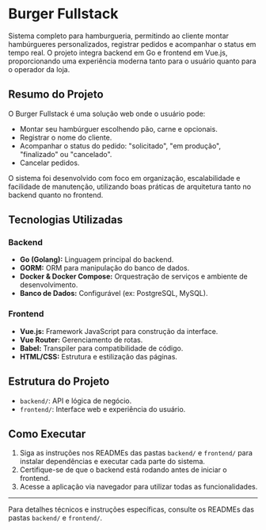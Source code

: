 # Burger Fullstack

Sistema completo para hamburgueria, permitindo ao cliente montar hambúrgueres personalizados, registrar pedidos e acompanhar o status em tempo real. O projeto integra backend em Go e frontend em Vue.js, proporcionando uma experiência moderna tanto para o usuário quanto para o operador da loja.

## Resumo do Projeto
O Burger Fullstack é uma solução web onde o usuário pode:
- Montar seu hambúrguer escolhendo pão, carne e opcionais.
- Registrar o nome do cliente.
- Acompanhar o status do pedido: "solicitado", "em produção", "finalizado" ou "cancelado".
- Cancelar pedidos.

O sistema foi desenvolvido com foco em organização, escalabilidade e facilidade de manutenção, utilizando boas práticas de arquitetura tanto no backend quanto no frontend.

## Tecnologias Utilizadas

### Backend
- **Go (Golang):** Linguagem principal do backend.
- **GORM:** ORM para manipulação do banco de dados.
- **Docker & Docker Compose:** Orquestração de serviços e ambiente de desenvolvimento.
- **Banco de Dados:** Configurável (ex: PostgreSQL, MySQL).

### Frontend
- **Vue.js:** Framework JavaScript para construção da interface.
- **Vue Router:** Gerenciamento de rotas.
- **Babel:** Transpiler para compatibilidade de código.
- **HTML/CSS:** Estrutura e estilização das páginas.

## Estrutura do Projeto
- `backend/`: API e lógica de negócio.
- `frontend/`: Interface web e experiência do usuário.

## Como Executar
1. Siga as instruções nos READMEs das pastas `backend/` e `frontend/` para instalar dependências e executar cada parte do sistema.
2. Certifique-se de que o backend está rodando antes de iniciar o frontend.
3. Acesse a aplicação via navegador para utilizar todas as funcionalidades.

---
Para detalhes técnicos e instruções específicas, consulte os READMEs das pastas `backend/` e `frontend/`.

